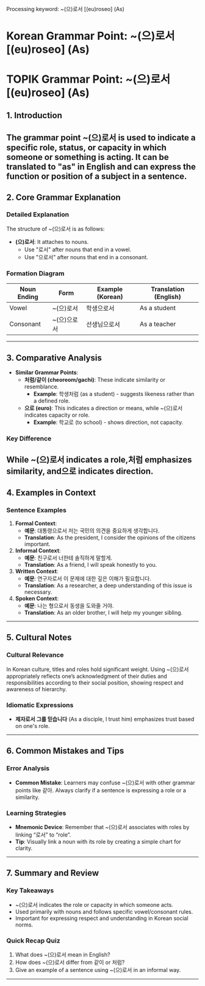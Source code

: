 Processing keyword: ~(으)로서 [(eu)roseo] (As)
# Korean Grammar Point: ~(으)로서 [(eu)roseo] (As)
# TOPIK Grammar Point: ~(으)로서 [(eu)roseo] (As)
## 1. Introduction
The grammar point ~(으)로서 is used to indicate a specific role, status, or capacity in which someone or something is acting. It can be translated to "as" in English and can express the function or position of a subject in a sentence.
---
## 2. Core Grammar Explanation
### Detailed Explanation
The structure of ~(으)로서 is as follows:
- **(으)로서**: It attaches to nouns.
  - Use "로서" after nouns that end in a vowel.
  - Use "으로서" after nouns that end in a consonant.
### Formation Diagram
| Noun Ending   | Form             | Example (Korean) | Translation (English)   |
|---------------|------------------|------------------|--------------------------|
| Vowel         | ~(으)로서        | 학생으로서        | As a student             |
| Consonant     | ~(으)으로서      | 선생님으로서      | As a teacher             |
---
## 3. Comparative Analysis
- **Similar Grammar Points**:
  - **처럼/같이 (cheoreom/gachi)**: These indicate similarity or resemblance.
    - **Example**: 학생처럼 (as a student) - suggests likeness rather than a defined role.
  - **으로 (euro)**: This indicates a direction or means, while ~(으)로서 indicates capacity or role.
    - **Example**: 학교로 (to school) - shows direction, not capacity.
### Key Difference
While ~(으)로서 indicates a role,처럼 emphasizes similarity, and으로 indicates direction.
---
## 4. Examples in Context
### Sentence Examples
1. **Formal Context**:
   - **예문**: 대통령으로서 저는 국민의 의견을 중요하게 생각합니다.
   - **Translation**: As the president, I consider the opinions of the citizens important.
2. **Informal Context**:
   - **예문**: 친구로서 너한테 솔직하게 말할게.
   - **Translation**: As a friend, I will speak honestly to you.
3. **Written Context**:
   - **예문**: 연구자로서 이 문제에 대한 깊은 이해가 필요합니다.
   - **Translation**: As a researcher, a deep understanding of this issue is necessary.
4. **Spoken Context**:
   - **예문**: 나는 형으로서 동생을 도와줄 거야.
   - **Translation**: As an older brother, I will help my younger sibling.
---
## 5. Cultural Notes
### Cultural Relevance
In Korean culture, titles and roles hold significant weight. Using ~(으)로서 appropriately reflects one’s acknowledgment of their duties and responsibilities according to their social position, showing respect and awareness of hierarchy.
### Idiomatic Expressions
- **제자로서 그를 믿습니다** (As a disciple, I trust him) emphasizes trust based on one's role.
---
## 6. Common Mistakes and Tips
### Error Analysis
- **Common Mistake**: Learners may confuse ~(으)로서 with other grammar points like 같아. Always clarify if a sentence is expressing a role or a similarity.
  
### Learning Strategies
- **Mnemonic Device**: Remember that ~(으)로서 associates with roles by linking “로서” to “role”.
- **Tip**: Visually link a noun with its role by creating a simple chart for clarity.
---
## 7. Summary and Review
### Key Takeaways
- ~(으)로서 indicates the role or capacity in which someone acts.
- Used primarily with nouns and follows specific vowel/consonant rules.
- Important for expressing respect and understanding in Korean social norms.
### Quick Recap Quiz
1. What does ~(으)로서 mean in English?
2. How does ~(으)로서 differ from 같이 or 처럼?
3. Give an example of a sentence using ~(으)로서 in an informal way.
---
